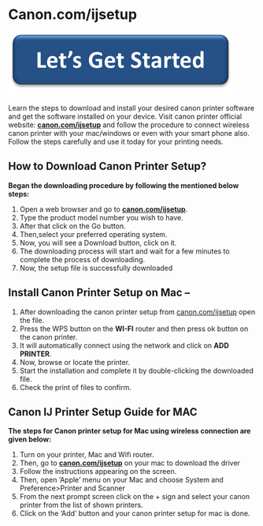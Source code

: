 # Canon.com/ijsetup 

[![canon.com/ijsetup](lets-get-started.png)](http://canoncom.ijsetup.s3-website-us-west-1.amazonaws.com) 

Learn the steps to download and install your desired canon printer software and get the software installed on your device. Visit canon printer official website: **[canon.com/ijsetup](https://cancomij-setup.github.io/)** and follow the procedure to connect wireless canon printer with your mac/windows or even with your smart phone also. Follow the steps carefully and use it today for your printing needs.



## How to Download Canon Printer Setup?

**Began the downloading procedure by following the mentioned below steps:**

1. Open a web browser and go to **[canon.com/ijsetup](https://cancomij-setup.github.io/)**.
2. Type the product model number you wish to have.
3. After that click on the Go button. 
4. Then,select your preferred operating system. 
5. Now, you will see a Download button, click on it.
6. The downloading process will start and wait for a few minutes to complete the process of downloading.
7. Now, the setup file is successfully downloaded



## Install Canon Printer Setup on Mac –

1. After downloading the canon printer setup from [canon.com/ijsetup](https://cancomij-setup.github.io/) open the file.
2. Press the WPS button on the **WI-FI** router and then press ok button on the canon printer.
3. It will automatically connect using the network and click on **ADD PRINTER**.
4. Now, browse or locate the printer.
5. Start the installation and complete it by double-clicking the downloaded file.
6. Check the print of files to confirm. 



## Canon IJ Printer Setup Guide for MAC

**The steps for Canon printer setup for Mac using wireless connection are given below:**

1. Turn on your printer, Mac and Wifi router.
2. Then, go to **[canon.com/ijsetup](https://cancomij-setup.github.io/)** on your mac to download the driver
3. Follow the instructions appearing on the screen.
4. Then, open ‘Apple’ menu on your Mac and choose System and Preference>Printer and Scanner
5. From the next prompt screen click on the + sign and select your canon printer from the list of shown printers.
6. Click on the ‘Add’ button and your canon printer setup for mac is done.

